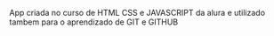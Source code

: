 App criada no curso de HTML CSS e JAVASCRIPT da alura e utilizado tambem para o aprendizado de GIT e GITHUB
